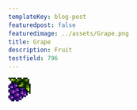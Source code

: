 ```yaml
---
templateKey: blog-post
featuredpost: false
featuredimage: ../assets/Grape.png
title: Grape
description: Fruit
testfield: 796
---
```

![Grape](../assets/Grape.png)